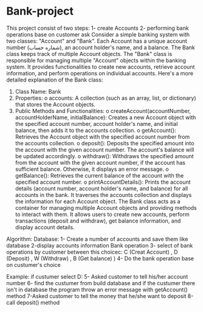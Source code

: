 # Bank-project
This project consist of two steps: 1- create Accounts 2- performing bank operations base on customer ask
Consider a simple banking system with two classes: "Account" and "Bank". Each Account has a unique account number (شماره حساب), an account holder's name, and a balance.
The Bank class keeps track of multiple Account objects. The "Bank" class is responsible for managing multiple "Account" objects within the banking system.
It provides functionalities to create new accounts, retrieve account information, and perform operations on individual accounts. Here's a more detailed explanation of the Bank class:

1.	Class Name: Bank
2.	Properties:
o	accounts: A collection (such as an array, list, or dictionary) that stores the Account objects.
3.	Public Methods and Functionalities:
o	createAccount(accountNumber, accountHolderName, initialBalance): Creates a new Account object with the specified account number, account holder's name, and initial balance, then adds it to the accounts collection.
o	getAccount(): Retrieves the Account object with the specified account number from the accounts collection.
o	deposit(): Deposits the specified amount into the account with the given account number. The account's balance will be updated accordingly.
o	withdraw(): Withdraws the specified amount from the account with the given account number, if the account has sufficient balance. Otherwise, it displays an error message.
o	getBalance(): Retrieves the current balance of the account with the specified account number.
o	printAccountDetails(): Prints the account details (account number, account holder's name, and balance) for all accounts in the bank. It traverses the accounts collection and displays the information for each Account object.
The Bank class acts as a container for managing multiple Account objects and providing methods to interact with them. It allows users to create new accounts, perform transactions (deposit and withdraw), get balance information, and display account details.


Algorithm:
Database:
1- Create a number of accounts and save them like database
2-display accounts information
Bank operation
3- select of bank operations by customer between this choicec: C (Creat Account) , D (Deposit) , W (Withdraw) , B (Get balance) )
4- Do the bank operation base on custumer's choice

Example:
if custumer select D:
5- Asked customer to tell his/her account number
6- find the custumer from  build database and if the custumer there isn't in database the program throw an error message with getAccount() method
7-Asked customer to tell the money that he/she want to deposit
8-call deposit() method 
